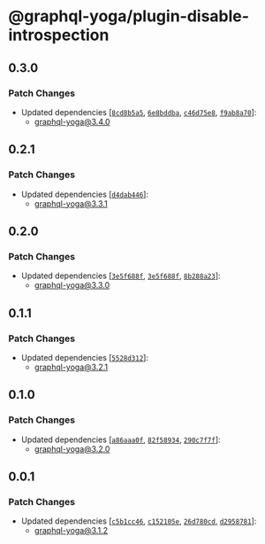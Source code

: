 # @graphql-yoga/plugin-disable-introspection

## 0.3.0

### Patch Changes

- Updated dependencies [[`8cd8b5a5`](https://github.com/dotansimha/graphql-yoga/commit/8cd8b5a5ab1dd28e2a2ddd7424c98c0493c535ad), [`6e8bddba`](https://github.com/dotansimha/graphql-yoga/commit/6e8bddba7eb21b596cea0a2d4c313bb84a5c3aa1), [`c46d75e8`](https://github.com/dotansimha/graphql-yoga/commit/c46d75e82456d7aecd8e562cf85bd314d19d2a97), [`f9ab8a70`](https://github.com/dotansimha/graphql-yoga/commit/f9ab8a70a5498ea8bb924a01b9873f439bd1a0c8)]:
  - graphql-yoga@3.4.0

## 0.2.1

### Patch Changes

- Updated dependencies [[`d4dab446`](https://github.com/dotansimha/graphql-yoga/commit/d4dab446046695932a92ea4ccabb537a57bf3d00)]:
  - graphql-yoga@3.3.1

## 0.2.0

### Patch Changes

- Updated dependencies [[`3e5f688f`](https://github.com/dotansimha/graphql-yoga/commit/3e5f688f2cbe02dd2fb4be69831d268aee52c5b5), [`3e5f688f`](https://github.com/dotansimha/graphql-yoga/commit/3e5f688f2cbe02dd2fb4be69831d268aee52c5b5), [`8b288a23`](https://github.com/dotansimha/graphql-yoga/commit/8b288a23c882ec643406c7e3cf7a19980abdd381)]:
  - graphql-yoga@3.3.0

## 0.1.1

### Patch Changes

- Updated dependencies [[`5528d312`](https://github.com/dotansimha/graphql-yoga/commit/5528d312d46281651b330c12f1b9f7a7d64ef3da)]:
  - graphql-yoga@3.2.1

## 0.1.0

### Patch Changes

- Updated dependencies [[`a86aaa0f`](https://github.com/dotansimha/graphql-yoga/commit/a86aaa0f673037e9207ca12e48f54e7e43963a47), [`82f58934`](https://github.com/dotansimha/graphql-yoga/commit/82f5893446e3c55519194a1ca1d784120cbe7098), [`290c7f7f`](https://github.com/dotansimha/graphql-yoga/commit/290c7f7fde5e604b2a8ac90f93b15e143ea09a92)]:
  - graphql-yoga@3.2.0

## 0.0.1

### Patch Changes

- Updated dependencies [[`c5b1cc46`](https://github.com/dotansimha/graphql-yoga/commit/c5b1cc46f67c4516fcaeb6247f56da4ca7dd7511), [`c152105e`](https://github.com/dotansimha/graphql-yoga/commit/c152105eeed34be2f6380406739a57310729f353), [`26d780cd`](https://github.com/dotansimha/graphql-yoga/commit/26d780cd683b15d38880387081455311b57da4ec), [`d2958781`](https://github.com/dotansimha/graphql-yoga/commit/d2958781d4f3959f89056092f6f12a2953f5497b)]:
  - graphql-yoga@3.1.2
